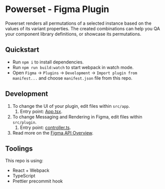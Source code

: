 # Powerset - Figma Plugin

Powerset renders all permutations of a selected instance based on the values of its variant properties. The created combinations can help you QA your component library definitions, or showcase its permutations.

## Quickstart

- Run `npm i` to install dependencies.
- Run `npm run build:watch` to start webpack in watch mode.
- Open `Figma` -> `Plugins` -> `Development` -> `Import plugin from manifest...` and choose `manifest.json` file from this repo.

## Development
1. To change the UI of your plugin, edit files within `src/app`.
    1. Entry point: [App.tsx](./src/app/components/App.tsx). 
2. To change Messaging and Rendering in Figma, edit files within `src/plugin`.
    1. Entry point: [controller.ts](./src/plugin/controller.ts).  
3. Read more on the [Figma API Overview](https://www.figma.com/plugin-docs/api/api-overview/).

## Toolings

This repo is using:

- React + Webpack
- TypeScript
- Prettier precommit hook
